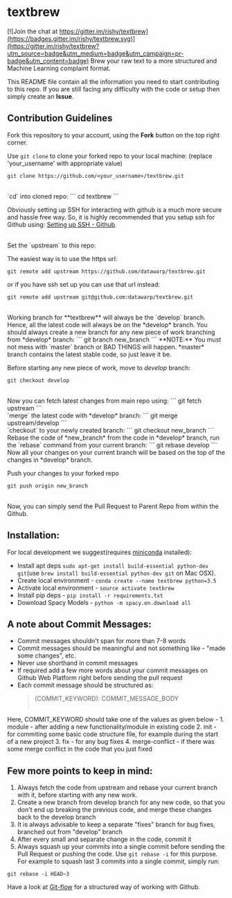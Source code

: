 # textbrew

[![Join the chat at https://gitter.im/rishy/textbrew](https://badges.gitter.im/rishy/textbrew.svg)](https://gitter.im/rishy/textbrew?utm_source=badge&utm_medium=badge&utm_campaign=pr-badge&utm_content=badge)
Brew your raw text to a more structured and Machine Learning complaint format.

This README file contain all the information you need to start contributing to this repo. If you are still facing any difficulty with the code or setup then simply create an **Issue**.

## Contribution Guidelines

Fork this repository to your account, using the **Fork** button on the top right corner.

Use `git clone` to clone your forked repo to your local machine:
(replace 'your_username' with appropriate value)
```
git clone https://github.com/<your_username>/textbrew.git
```
<br>
`cd` into cloned repo:
```
cd textbrew
```

Obviously setting up SSH for interacting with github is a much more secure and hassle free way.
So, it is highly recommended that you setup ssh for Github using: [Setting up SSH - Github](https://help.github.com/articles/generating-ssh-keys/).

<br>
Set the `upstream` to this repo:

The easiest way is to use the https url:
```
git remote add upstream https://github.com/datawarp/textbrew.git
```

or if you have ssh set up you can use that url instead:
```
git remote add upstream git@github.com:datawarp/textbrew.git
```

<br>
Working branch for **textbrew** will always be the `develop` branch. Hence, all the latest code will always be on the *develop* branch.
You should always create a new branch for any new piece of work branching from *develop* branch:
```
git branch new_branch
```
**NOTE:** You must not mess with `master` branch or BAD THINGS will happen.
*master* branch contains the latest stable code, so just leave it be.

Before starting any new piece of work, move to *develop* branch:
```
git checkout develop
```
<br>
Now you can fetch latest changes from main repo using:
```
git fetch upstream
```
<br>
`merge` the latest code with *develop* branch:
```
git merge upstream/develop
```
<br>
`checkout` to your newly created branch:
```
git checkout new_branch
```
<br>
Rebase the code of *new_branch* from the code in *develop* branch, run the `rebase` command from your current branch:
```
git rebase develop
```
Now all your changes on your current branch will be based on the top of the changes in *develop* branch.

Push your changes to your forked repo
```
git push origin new_branch
```
<br>
Now, you can simply send the Pull Request to Parent Repo from within the Github.

## Installation:

For local development we suggest(requires [miniconda](http://conda.pydata.org/miniconda.html) installed):

* Install apt deps `sudo apt-get install build-essential python-dev git`(use `brew install build-essential python-dev git` on Mac OSX). 
* Create local environment - `conda create --name textbrew python=3.5`
* Activate local environment - `source activate textbrew`
* Install pip deps - `pip install -r requirements.txt`
* Download Spacy Models - `python -m spacy.en.download all`


## A note about Commit Messages:
* Commit messages shouldn't span for more than 7-8 words
* Commit messages should be meaningful and not something like - "made some changes", etc.
* Never use shorthand in commit messages
* If required add a few more words about your commit messages on Github Web Platform right before sending the pull request
* Each commit message should be structured as:
    <blockquote>(COMMIT_KEYWORD): COMMIT_MESSAGE_BODY<br><br>
Here, COMMIT_KEYWORD should take one of the values as given below - 
    1. module - after adding a new functionality/module in existing code
    2. init - for commiting some basic code structure file, for example during the start of a new project
    3. fix - for any bug fixes
    4. merge-conflict - if there was some merge conflict in the code that you just fixed</blockquote>

## Few more points to keep in mind:
1. Always fetch the code from upstream and rebase your current branch with it, before starting with any new work.
2. Create a new branch from develop branch for any new code, so that you don't end up breaking the previous code, and merge these changes back to the develop branch
3. It is always advisable to keep a separate "fixes" branch for bug fixes, branched out from "develop" branch
4. After every small and separate change in the code, commit it
5. Always squash up your commits into a single commit before sending the Pull Request or pushing the code. Use `git rebase -i` for this purpose. For example to squash last 3 commits into a single commit, simply run:
```
git rebase -i HEAD~3
```

Have a look at [Git-flow](http://nvie.com/posts/a-successful-git-branching-model/) for a structured way of working with Github.